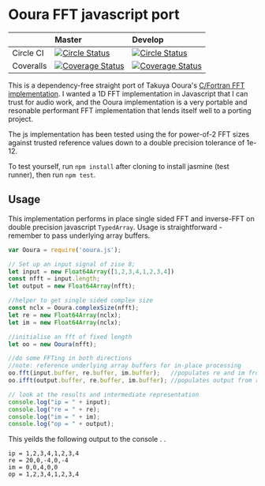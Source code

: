 Ooura FFT javascript port
===============================

|  | Master | Develop |
| :---    | :---   | :---    |
| Circle CI  |  [![Circle Status](https://circleci.com/gh/audioplastic/ooura/tree/master.png?circle-token=63d6565456f01dec4f3c77d14bef5a1ce4e7143a)](https://circleci.com/gh/audioplastic/ooura) | [![Circle Status](https://circleci.com/gh/audioplastic/ooura/tree/develop.png?circle-token=63d6565456f01dec4f3c77d14bef5a1ce4e7143a)](https://circleci.com/gh/audioplastic/ooura) |
| Coveralls | [![Coverage Status](https://coveralls.io/repos/github/audioplastic/ooura/badge.svg?branch=master)](https://coveralls.io/github/audioplastic/ooura?branch=master) | [![Coverage Status](https://coveralls.io/repos/github/audioplastic/ooura/badge.svg?branch=develop)](https://coveralls.io/github/audioplastic/ooura?branch=develop) |

This is a dependency-free straight port of Takuya Ooura's [C/Fortran FFT implementation](http://www.kurims.kyoto-u.ac.jp/~ooura/fft.html). I wanted a 1D FFT implementation in Javascript that I can trust for audio work, and the Ooura implementation is a very portable and resonable performant FFT implementation that lends itself well to a porting project.

The js implementation has been tested using the for power-of-2 FFT sizes  against trusted reference values down to a double precision tolerance of 1e-12.

To test yourself, run `npm install` after cloning to install jasmine (test runner), then run `npm test`.

Usage
-----

This implementation performs in place single sided FFT and inverse-FFT on double precision javascript `TypedArray`. Usage is straightforward - remember to pass underlying array buffers.

```js
var Ooura = require('ooura.js');

// Set up an input signal of zise 8;
let input = new Float64Array([1,2,3,4,1,2,3,4])
const nfft = input.length;
let output = new Float64Array(nfft);

//helper to get single sided complex size
const nclx = Ooura.complexSize(nfft);
let re = new Float64Array(nclx);
let im = new Float64Array(nclx);

//initialise an fft of fixed length
let oo = new Ooura(nfft);

//do some FFTing in both directions
//note: reference underlying array buffers for in-place processing
oo.fft(input.buffer, re.buffer, im.buffer);   //populates re and im from input
oo.ifft(output.buffer, re.buffer, im.buffer); //populates output from re and im

// look at the results and intermediate representation
console.log("ip = " + input);
console.log("re = " + re);
console.log("im = " + im);
console.log("op = " + output);
```

This yeilds the following output to the console . .

```
ip = 1,2,3,4,1,2,3,4
re = 20,0,-4,0,-4
im = 0,0,4,0,0
op = 1,2,3,4,1,2,3,4
```
